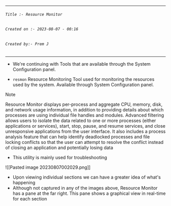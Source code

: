 
***
###### `Title :- Resource Monitor`
###### `Created on :- 2023-08-07 - 00:16`
###### `Created by:- Prem J`
***

- We're continuing with Tools that are available through the System Configuration panel.

- `resmon` Resource Monitoring Tool used for monitoring the resources used by the system. Available through System Configuration panel.

>[!Note]
>Resource Monitor displays per-process and aggregate CPU, memory, disk, and network usage information, in addition to providing details about which processes are using individual file handles and modules. Advanced filtering allows users to isolate the data related to one or more processes (either applications or services), start, stop, pause, and resume services, and close unresponsive applications from the user interface. It also includes a process analysis feature that can help identify deadlocked processes and file locking conflicts so that the user can attempt to resolve the conflict instead of closing an application and potentially losing data

- This utility is mainly used for troubleshooting

![[Pasted image 20230807002029.png]]

- Upon viewing individual sections we can have a greater idea of what's happening
- Although not captured in any of the images above, Resource Monitor has a pane at the far right. This pane shows a graphical view in real-time for each section
